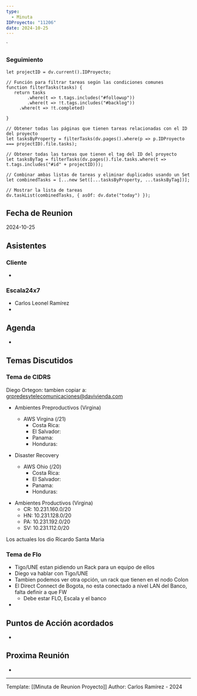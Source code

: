 ```yaml
---
type:
  - Minuta
IDProyecto: "11206"
date: 2024-10-25
---
```

`

### Seguimiento

```dataviewjs
let projectID = dv.current().IDProyecto;

// Función para filtrar tareas según las condiciones comunes
function filterTasks(tasks) {
   return tasks
        .where(t => t.tags.includes("#followup"))
        .where(t => !t.tags.includes("#backlog"))
     .where(t => !t.completed)
        
}

// Obtener todas las páginas que tienen tareas relacionadas con el ID del proyecto
let tasksByProperty = filterTasks(dv.pages().where(p => p.IDProyecto === projectID).file.tasks);

// Obtener todas las tareas que tienen el tag del ID del proyecto
let tasksByTag = filterTasks(dv.pages().file.tasks.where(t => t.tags.includes("#id" + projectID)));

// Combinar ambas listas de tareas y eliminar duplicados usando un Set
let combinedTasks = [...new Set([...tasksByProperty, ...tasksByTag])];

// Mostrar la lista de tareas
dv.taskList(combinedTasks, { asOf: dv.date("today") });
 ```
## Fecha de Reunion
2024-10-25

## Asistentes

### Cliente
* 
### Escala24x7
- Carlos Leonel Ramírez
-  

## Agenda
* 
## Temas Discutidos

### Tema de CIDRS

Diego Ortegon:
tambien copiar a: grpredesytelecomunicaciones@davivienda.com

* Ambientes Preproductivos (Virgina)
	* AWS Virgina (/21)
		* Costa Rica: 
		* El Salvador: 
		* Panama: 
		* Honduras: 
	
* Disaster Recovery
	* AWS Ohio (/20)
		* Costa Rica:
		* El Salvador:
		* Panama:
		* Honduras:

- Ambientes Productivos (Virgina)
	- CR: 10.231.160.0/20
	- HN: 10.231.128.0/20
	- PA: 10.231.192.0/20
	- SV: 10.231.112.0/20

Los actuales los dio Ricardo Santa Maria

### Tema de Flo
- Tigo/UNE estan pidiendo un Rack para un equipo de ellos
- Diego va hablar con Tigo/UNE
- Tambien podemos ver otra opción, un rack que tienen en el nodo Colon
- El Direct Connect de Bogota, no esta conectado a nivel LAN del Banco, falta definir a que FW
	- Debe estar FLO, Escala y el banco
- 


## Puntos de Acción acordados
- 

## Proxima Reunión
*   

---
Template: [[Minuta de Reunion Proyecto]]
Author: Carlos Ramírez - 2024
